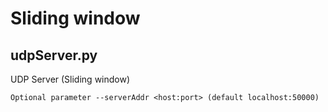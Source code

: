 # Sliding window

## udpServer.py
UDP Server (Sliding window)
~~~
Optional parameter --serverAddr <host:port> (default localhost:50000)
~~~
